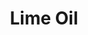 ---
name: Lime Oil
title: Lime Oil
details:
  - detail:
      key: Packaging Size
      value: 5, 25, 200 Kg
  - detail:
      key: Usage/Application
      value: Fragrance, Flavour, Pharma
  - detail:
      key: Form
      value: Liquid
  - detail:
      key: Botanical Name
      value: Citrus Aurantifolia
  - detail:
      key: Brand
      value: Natural Aroma
  - detail:
      key: Packaging Type
      value: Can, Barrel
  - detail:
      key: Appearance
      value: Olive green liquid
  - detail:
      key: Density
      value: 0.861 g/mL at 25 deg C
  - detail:
      key: CAS No
      value: 8008-26-2
showOnHome: false
thumbnail: https://5.imimg.com/data5/SELLER/Default/2021/12/UC/RB/IO/3823480/lime-oil-500x500.jpg
productImages:
  - https://ucarecdn.com/8213c725-21d0-4ac0-ad5e-c1975c20032b/
category: reconstituted oils
---